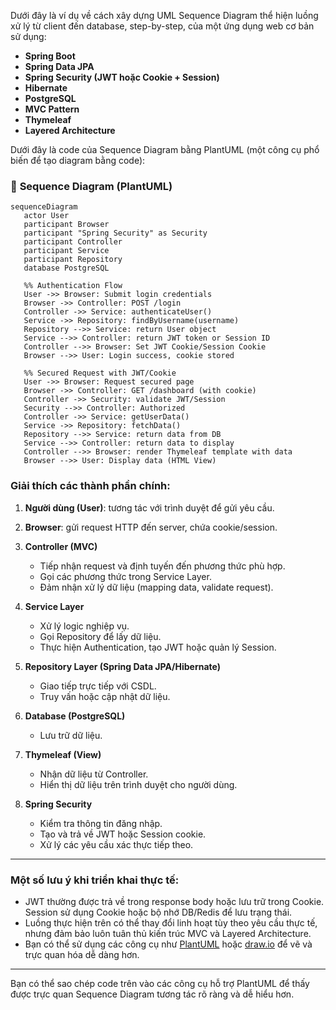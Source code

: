 Dưới đây là ví dụ về cách xây dựng UML Sequence Diagram thể hiện luồng xử lý từ client đến database, step-by-step, của một ứng dụng web cơ bản sử dụng:

- **Spring Boot**
- **Spring Data JPA**
- **Spring Security (JWT hoặc Cookie + Session)**
- **Hibernate**
- **PostgreSQL**
- **MVC Pattern**
- **Thymeleaf**
- **Layered Architecture**

Dưới đây là code của Sequence Diagram bằng PlantUML (một công cụ phổ biến để tạo diagram bằng code):

### 📝 **Sequence Diagram (PlantUML)**

```mermaid
sequenceDiagram
   actor User
   participant Browser
   participant "Spring Security" as Security
   participant Controller
   participant Service
   participant Repository
   database PostgreSQL
   
   %% Authentication Flow
   User ->> Browser: Submit login credentials
   Browser ->> Controller: POST /login
   Controller ->> Service: authenticateUser()
   Service ->> Repository: findByUsername(username)
   Repository -->> Service: return User object
   Service -->> Controller: return JWT token or Session ID
   Controller -->> Browser: Set JWT Cookie/Session Cookie
   Browser -->> User: Login success, cookie stored

   %% Secured Request with JWT/Cookie
   User ->> Browser: Request secured page
   Browser ->> Controller: GET /dashboard (with cookie)
   Controller ->> Security: validate JWT/Session
   Security -->> Controller: Authorized
   Controller ->> Service: getUserData()
   Service ->> Repository: fetchData()
   Repository -->> Service: return data from DB
   Service -->> Controller: return data to display
   Controller -->> Browser: render Thymeleaf template with data
   Browser -->> User: Display data (HTML View)

```

### Giải thích các thành phần chính:

1. **Người dùng (User)**: tương tác với trình duyệt để gửi yêu cầu.
2. **Browser**: gửi request HTTP đến server, chứa cookie/session.
3. **Controller (MVC)**
   - Tiếp nhận request và định tuyến đến phương thức phù hợp.
   - Gọi các phương thức trong Service Layer.
   - Đảm nhận xử lý dữ liệu (mapping data, validate request).

2. **Service Layer**
   - Xử lý logic nghiệp vụ.
   - Gọi Repository để lấy dữ liệu.
   - Thực hiện Authentication, tạo JWT hoặc quản lý Session.

3. **Repository Layer (Spring Data JPA/Hibernate)**
   - Giao tiếp trực tiếp với CSDL.
   - Truy vấn hoặc cập nhật dữ liệu.

4. **Database (PostgreSQL)**
   - Lưu trữ dữ liệu.

4. **Thymeleaf (View)**
   - Nhận dữ liệu từ Controller.
   - Hiển thị dữ liệu trên trình duyệt cho người dùng.

5. **Spring Security**
   - Kiểm tra thông tin đăng nhập.
   - Tạo và trả về JWT hoặc Session cookie.
   - Xử lý các yêu cầu xác thực tiếp theo.

---

### Một số lưu ý khi triển khai thực tế:

- JWT thường được trả về trong response body hoặc lưu trữ trong Cookie. Session sử dụng Cookie hoặc bộ nhớ DB/Redis để lưu trạng thái.
- Luồng thực hiện trên có thể thay đổi linh hoạt tùy theo yêu cầu thực tế, nhưng đảm bảo luôn tuân thủ kiến trúc MVC và Layered Architecture.
- Bạn có thể sử dụng các công cụ như [PlantUML](https://plantuml.com/) hoặc [draw.io](https://app.diagrams.net/) để vẽ và trực quan hóa dễ dàng hơn.

---

Bạn có thể sao chép code trên vào các công cụ hỗ trợ PlantUML để thấy được trực quan Sequence Diagram tương tác rõ ràng và dễ hiểu hơn.